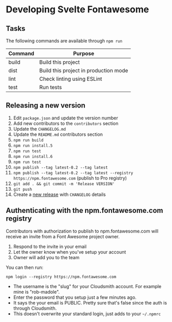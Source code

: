 # Developing Svelte Fontawesome

## Tasks

The following commands are available through `npm run`

| Command | Purpose                               |
| ------- | ------------------------------------- |
| build   | Build this project                    |
| dist    | Build this project in production mode |
| lint    | Check linting using ESLint            |
| test    | Run tests                             |

## Releasing a new version

<a name="release"></a>

1. Edit `package.json` and update the version number
1. Add new contributors to the `contributors` section
1. Update the `CHANGELOG.md`
1. Update the `README.md` contributors section
1. `npm run build`
1. `npm run install.5`
1. `npm run test`
1. `npm run install.6`
1. `npm run test`
1. `npm publish --tag latest-0.2 --tag latest`
1. `npm publish --tag latest-0.2 --tag latest --registry https://npm.fontawesome.com` (publish to Pro registry)
1. `git add . && git commit -m 'Release VERSION'`
1. `git push`
1. Create a [new release](https://github.com/FortAwesome/svelte-fontawesome/releases/new) with `CHANGELOG` details

## Authenticating with the npm.fontawesome.com registry

Contributors with authorization to publish to npm.fontawesome.com will receive an invite
from a Font Awesome project owner.

1. Respond to the invite in your email
1. Let the owner know when you've setup your account
1. Owner will add you to the team

You can then run:

```
npm login --registry https://npm.fontawesome.com
```

- The username is the "slug" for your Cloudsmith account. For example mine is "rob-madole".
- Enter the password that you setup just a few minutes ago.
- It says the your email is PUBLIC. Pretty sure that's false since the auth is through Cloudsmith.
- This doesn't overwrite your standard login, just adds to your `~/.npmrc`
